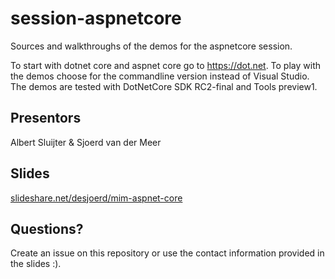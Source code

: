 # session-aspnetcore
Sources and walkthroughs of the demos for the aspnetcore session.

To start with dotnet core and aspnet core go to https://dot.net. 
To play with the demos choose for the commandline version instead of Visual Studio.
The demos are tested with DotNetCore SDK RC2-final and Tools preview1.

## Presentors
Albert Sluijter & Sjoerd van der Meer

## Slides
[slideshare.net/desjoerd/mim-aspnet-core](https://www.slideshare.net/desjoerd/mim-aspnet-core)

## Questions?
Create an issue on this repository or use the contact information provided in the slides :).

